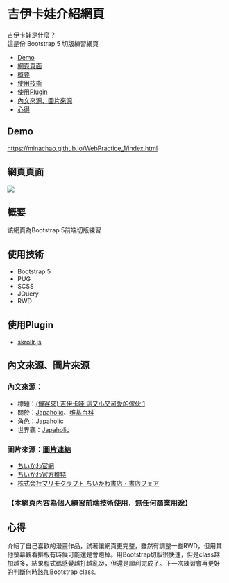 # 吉伊卡娃介紹網頁
吉伊卡娃是什麼？<br>
這是份 Bootstrap 5 切版練習網頁

* [Demo](#demo) 
* [網頁頁面](#網頁頁面) 
* [概要](#概要) 
* [使用技術](#使用技術) 
* [使用Plugin](#使用plugin) 
* [內文來源、圖片來源](#內文來源圖片來源) 
* [心得](#心得) 

## Demo
<https://minachao.github.io/WebPractice_1/index.html>


## 網頁頁面
![](https://i.imgur.com/JLAobBF.jpg)


## 概要
該網頁為Bootstrap 5前端切版練習


## 使用技術
* Bootstrap 5
* PUG 
* SCSS
* JQuery
* RWD


## 使用Plugin 
* [skrollr.js](https://github.com/Prinzhorn/skrollr)


## 內文來源、圖片來源

### 內文來源：
* 標題：[(博客來) 吉伊卡哇 這又小又可愛的傢伙 1](https://www.books.com.tw/products/0010958050)
* 關於：[Japaholic](https://www.japaholic.com/tw/article/detail/934444)、[维基百科](https://zh.wikipedia.org/zh/%E5%90%89%E4%BC%8A%E5%8D%A1%E5%93%87)
* 角色：[Japaholic](https://www.japaholic.com/tw/article/detail/934444)
* 世界觀：[Japaholic](https://www.japaholic.com/tw/article/detail/934444)

### 圖片來源：[圖片連結](https://minachao.github.io/WebPractice_1/picturelink%20.html)
* [ちいかわ官網](https://www.anime-chiikawa.jp/)
* [ちいかわ官方推特](https://twitter.com/ngnchiikawa/status/1549299690054619138)
* [株式会社マリモクラフト ちいかわ書店・書店フェア](https://marimocraft.co.jp/chiikawa-bookstore/)



### 【本網頁內容為個人練習前端技術使用，無任何商業用途】

## 心得
介紹了自己喜歡的漫畫作品，試著讓網頁更完整，雖然有調整一些RWD，但用其他螢幕觀看排版有時候可能還是會跑掉。用Bootstrap切版很快速，但是class越加越多，結果程式碼感覺越打越亂😵，但還是順利完成了。下一次練習會再更好的判斷何時該加Bootstrap class。
